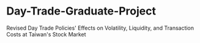 # Day-Trade-Graduate-Project

Revised Day Trade Policies' Effects on Volatility, Liquidity, and Transaction Costs at Taiwan's Stock Market

